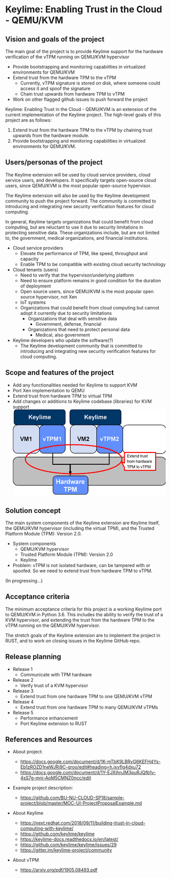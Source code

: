 # Keylime: Enabling Trust in the Cloud - QEMU/KVM

## Vision and goals of the project
The main goal of the project is to provide Keylime support for the hardware verification of the vTPM running on QEMU/KVM hypervisor 
- Provide bootstrapping and monitoring capabilities in virtualized environments for QEMU/KVM
- Extend trust from the hardware TPM to the vTPM
  - Currently, vTPM signature is stored on disk, where someone could access it and spoof the signature
  - Chain trust upwards from hardware TPM to vTPM
- Work on other flagged github issues to push forward the project

Keylime: Enabling Trust in the Cloud - QEMU/KVM is an extension of the current implementation of the Keylime project. The high-level goals of this project are as follows:

1. Extend trust from the hardware TPM to the vTPM by chaining trust upwards from the hardware module.
2. Provide bootstrapping and monitoring capabilities in virtualized environments for QEMU/KVM.
## Users/personas of the project
The Keylime extension  will be used by cloud service providers, cloud service users, and developers.  It specifically targets open-source cloud users, since QEMU/KVM is the most popular open-source hypervisor. 

The Keylime extension will also be used by the Keylime development community to push the project forward. The community is committed to introducing and integrating new security verification features for cloud computing.

In general, Keylime targets organizations that could benefit from cloud computing, but are reluctant to use it due to security limitations in protecting sensitive data.  These organizations include, but are not limited to, the government, medical organizations, and financial institutions.

- Cloud service providers
  - Elevate the performance of TPM, like speed, throughput and capacity 
  - Enable TPM to be compatible with existing cloud security technology
- Cloud tenants (users)
  - Need to verify that the hypervisor/underlying platform
  - Need to ensure platform remains in good condition for the duration of deployment
  - Open source users, since QEMU/KVM is the most popular open source hypervisor, not Xen
  - IoT systems
  - Organizations that could benefit from cloud computing but cannot adopt it currently due to security     limitations
    - Organizations that deal with sensitive data
      - Government, defense, financial
    - Organizations that need to protect personal data  
      - Medical, also government
- Keylime developers who update the software(?)
  - The Keylime development community that is committed to introducing and integrating new security verification features for cloud computing.


## Scope and features of the project
- Add any functionalities needed for Keylime to support KVM
- Port Xen implementation to QEMU
- Extend trust from hardware TPM to virtual TPM
- Add changes or additions to Keylime codebase (libraries) for KVM support
![System diagram of Keylime implementation](/img/sys_diag.png)
## Solution concept
The main system components of the Keylime extension are Keylime itself, the QEMU/KVM hypervisor (including the virtual TPM), and the Trusted Platform Module (TPM): Version 2.0.
- System components
  - QEMU/KVM hypervisor
  - Trusted Platform Module (TPM): Version 2.0
  - Keylime
- Problem: vTPM is not isolated hardware, can be tampered with or spoofed. So we need to extend trust from hardware TPM to vTPM.

(In progressing...)


## Acceptance criteria

The minimum acceptance criteria for this project is a working Keylime port to QEMU/KVM in Python 3.6.  This includes the ability to verify the trust of a KVM hypervisor, and extending the trust from the hardware TPM to the vTPM running on the QEMU/KVM hypervisor.

The stretch goals of the Keylime extension are to implement the project in RUST, and to work on closing issues in the Keylime GitHub repo.


## Release planning
- Release 1
  - Communicate with TPM hardware
- Release 2
  - Verify trust of a KVM hypervisor
- Release 3
  - Extend trust from one hardware TPM to one QEMU/KVM vTPM
- Release 4
  - Extend trust from one hardware TPM to many QEMU/KVM vTPMs
- Release 5
  - Performance enhancement
  - Port Keylime extension to RUST

## References and Resources
- About project: 
  - https://docs.google.com/document/d/1K-mTbK9LBRvG6KEFH4Ys-Eb1zROZD1neWJRi9C-groo/edit#heading=h.jxvflg4dxu72
  - https://docs.google.com/document/d/1Y-EJXihnJM3puRJQfb1v-4sS7g-mni-AoM5CMNZ0ncc/edit
- Example project description: 
  - https://github.com/BU-NU-CLOUD-SP18/sample-project/blob/master/MOC-UI-ProjectProposalExample.md

- About Keylime
  - https://next.redhat.com/2018/09/11/building-trust-in-cloud-computing-with-keylime/
  - https://github.com/keylime/keylime
  - https://keylime-docs.readthedocs.io/en/latest/
  - https://github.com/keylime/keylime/issues/29
  - https://gitter.im/keylime-project/community

- About vTPM
  - https://arxiv.org/pdf/1905.08493.pdf
